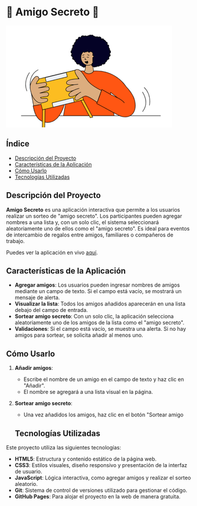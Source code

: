 # 🎉 Amigo Secreto 🎉

![Amigo Secreto Logo](assets/amigo-secreto.png)

## Índice
- [Descripción del Proyecto](#descripción-del-proyecto)
- [Características de la Aplicación](#características-de-la-aplicación)
- [Cómo Usarlo](#cómo-usarlo)
- [Tecnologías Utilizadas](#tecnologías-utilizadas)

## Descripción del Proyecto
**Amigo Secreto** es una aplicación interactiva que permite a los usuarios realizar un sorteo de "amigo secreto". Los participantes pueden agregar nombres a una lista y, con un solo clic, el sistema seleccionará aleatoriamente uno de ellos como el "amigo secreto". Es ideal para eventos de intercambio de regalos entre amigos, familiares o compañeros de trabajo.

Puedes ver la aplicación en vivo [aquí](https://matiasruizaguayo.github.io/challenge-amigo-secreto-alura/).

## Características de la Aplicación
- **Agregar amigos**: Los usuarios pueden ingresar nombres de amigos mediante un campo de texto. Si el campo está vacío, se mostrará un mensaje de alerta.
- **Visualizar la lista**: Todos los amigos añadidos aparecerán en una lista debajo del campo de entrada.
- **Sortear amigo secreto**: Con un solo clic, la aplicación selecciona aleatoriamente uno de los amigos de la lista como el "amigo secreto".
- **Validaciones**: Si el campo está vacío, se muestra una alerta. Si no hay amigos para sortear, se solicita añadir al menos uno.

## Cómo Usarlo
1. **Añadir amigos**:
   - Escribe el nombre de un amigo en el campo de texto y haz clic en "Añadir".
   - El nombre se agregará a una lista visual en la página.

2. **Sortear amigo secreto**:
   - Una vez añadidos los amigos, haz clic en el botón "Sortear amigo

   ## Tecnologías Utilizadas
Este proyecto utiliza las siguientes tecnologías:

- **HTML5**: Estructura y contenido estático de la página web.
- **CSS3**: Estilos visuales, diseño responsivo y presentación de la interfaz de usuario.
- **JavaScript**: Lógica interactiva, como agregar amigos y realizar el sorteo aleatorio.
- **Git**: Sistema de control de versiones utilizado para gestionar el código.
- **GitHub Pages**: Para alojar el proyecto en la web de manera gratuita.
